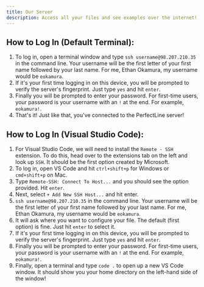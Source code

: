 ```yaml
---
title: Our Server
description: Access all your files and see examples over the internet!
---
```

## How to Log In (Default Terminal):
1. To log in, open a terminal window and type `ssh username@98.207.210.35` in the command line. Your username will be the first letter of your first name followed by your last name. For me, Ethan Okamura, my username would be `eokamura`.
2. If it's your first time logging in on this device, you will be prompted to verify the server's fingerprint. Just type `yes` and hit `enter`.
3. Finally you will be prompted to enter your password. For first-time users, your password is your username with an `!` at the end. For example, `eokamura!`.
4. That's it! Just like that, you've connected to the PerfectLine server!

## How to Log In (Visual Studio Code):
1. For Visual Studio Code, we will need to install the `Remote - SSH` extension. To do this, head over to the extensions tab on the left and look up `SSH`. It should be the first option created by Microsoft.
2. To log in, open VS Code and hit `ctrl+shift+p` for Windows or `cmd+shift+p` on Mac.
3. Type `Remote-SSH: Connect To Host...` and you should see the option provided. Hit `enter`.
4. Next, select `+ Add New SSH Host...` and hit enter.
5. `ssh username@98.207.210.35` in the command line. Your username will be the first letter of your first name followed by your last name. For me, Ethan Okamura, my username would be `eokamura`.
6. It will ask where you want to configure your file. The default (first option) is fine. Just hit `enter` to select it.
7. If it's your first time logging in on this device, you will be prompted to verify the server's fingerprint. Just type `yes` and hit `enter`.
8. Finally you will be prompted to enter your password. For first-time users, your password is your username with an `!` at the end. For example, `eokamura!`.
9. Finally, open a terminal and type `code .` to open up a new VS Code window. It should show you your home directory on the left-hand side of the window!